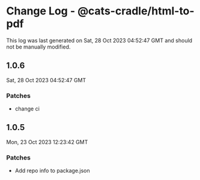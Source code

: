 # Change Log - @cats-cradle/html-to-pdf

This log was last generated on Sat, 28 Oct 2023 04:52:47 GMT and should not be manually modified.

## 1.0.6
Sat, 28 Oct 2023 04:52:47 GMT

### Patches

- change ci

## 1.0.5
Mon, 23 Oct 2023 12:23:42 GMT

### Patches

- Add repo info to package.json

